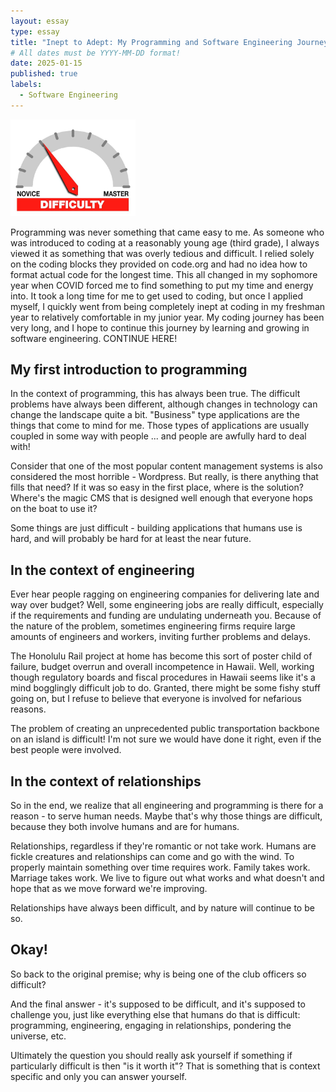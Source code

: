 ```yaml
---
layout: essay
type: essay
title: "Inept to Adept: My Programming and Software Engineering Journey"
# All dates must be YYYY-MM-DD format!
date: 2025-01-15
published: true
labels:
  - Software Engineering
---
```


<img width="200px" class="rounded float-start pe-4" src="../img/difficulty/degree_difficulty.jpg">

Programming was never something that came easy to me. As someone who was introduced to coding at a reasonably young age (third grade), I always viewed it as something that was overly tedious and difficult. I relied solely on the coding blocks they provided on code.org and had no idea how to format actual code for the longest time. This all changed in my sophomore year when COVID forced me to find something to put my time and energy into. It took a long time for me to get used to coding, but once I applied myself, I quickly went from being completely inept at coding in my freshman year to relatively comfortable in my junior year. My coding journey has been very long, and I hope to continue this journey by learning and growing in software engineering. CONTINUE HERE!

## My first introduction to programming

In the context of programming, this has always been true. The difficult problems have always been different, although changes in technology can change the landscape quite a bit. "Business" type applications are the things that come to mind for me. Those types of applications are usually coupled in some way with people ... and people are awfully hard to deal with!

Consider that one of the most popular content management systems is also considered the most horrible - Wordpress. But really, is there anything that fills that need? If it was so easy in the first place, where is the solution? Where's the magic CMS that is designed well enough that everyone hops on the boat to use it?

Some things are just difficult - building applications that humans use is hard, and will probably be hard for at least the near future.

## In the context of engineering

Ever hear people ragging on engineering companies for delivering late and way over budget? Well, some engineering jobs are really difficult, especially if the requirements and funding are undulating underneath you. Because of the nature of the problem, sometimes engineering firms require large amounts of engineers and workers, inviting further problems and delays.

The Honolulu Rail project at home has become this sort of poster child of failure, budget overrun and overall incompetence in Hawaii. Well, working though regulatory boards and fiscal procedures in Hawaii seems like it's a mind bogglingly difficult job to do. Granted, there might be some fishy stuff going on, but I refuse to believe that everyone is involved for nefarious reasons.

The problem of creating an unprecedented public transportation backbone on an island is difficult! I'm not sure we would have done it right, even if the best people were involved.

## In the context of relationships

So in the end, we realize that all engineering and programming is there for a reason - to serve human needs. Maybe that's why those things are difficult, because they both involve humans and are for humans.

Relationships, regardless if they're romantic or not take work. Humans are fickle creatures and relationships can come and go with the wind. To properly maintain something over time requires work. Family takes work. Marriage takes work. We live to figure out what works and what doesn't and hope that as we move forward we're improving.

Relationships have always been difficult, and by nature will continue to be so.

## Okay!

So back to the original premise; why is being one of the club officers so difficult?

And the final answer - it's supposed to be difficult, and it's supposed to challenge you, just like everything else that humans do that is difficult: programming, engineering, engaging in relationships, pondering the universe, etc.

Ultimately the question you should really ask yourself if something if particularly difficult is then "is it worth it"? That is something that is context specific and only you can answer yourself.
